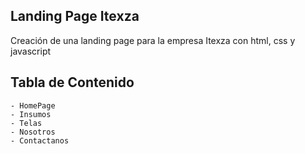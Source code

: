 ## Landing Page Itexza  
Creación de una landing page para la empresa Itexza con html, css y javascript  
## Tabla de Contenido  
	- HomePage
	- Insumos
	- Telas
	- Nosotros
	- Contactanos


